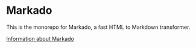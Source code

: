 # Markado

This is the monorepo for Markado, a fast HTML to Markdown transformer.

[Information about Markado](/aheissenberger/html5-to-markdown-project/tree/main/packages/markado)
